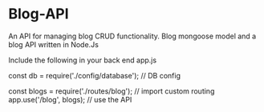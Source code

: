# Blog-API
An API for managing blog CRUD functionality. Blog mongoose model and a blog API written in Node.Js

Include the following in your back end app.js

const db = require('./config/database'); // DB config

const blogs = require('./routes/blog'); // import custom routing
app.use('/blog', blogs); // use the API
